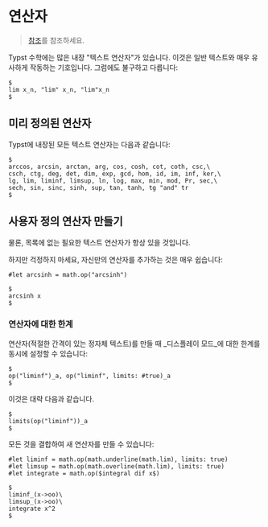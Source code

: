# 연산자

> [참조](https://typst.app/docs/reference/math/op/)를 참조하세요.

Typst 수학에는 많은 내장 "텍스트 연산자"가 있습니다. 이것은 일반 텍스트와 매우 유사하게 작동하는 기호입니다. 그럼에도 불구하고 다릅니다:

```typ
$
lim x_n, "lim" x_n, "lim"x_n
$
```
## 미리 정의된 연산자

Typst에 내장된 모든 텍스트 연산자는 다음과 같습니다:

```typ
$
arccos, arcsin, arctan, arg, cos, cosh, cot, coth, csc,\
csch, ctg, deg, det, dim, exp, gcd, hom, id, im, inf, ker,\
lg, lim, liminf, limsup, ln, log, max, min, mod, Pr, sec,\
sech, sin, sinc, sinh, sup, tan, tanh, tg "and" tr
$
```

## 사용자 정의 연산자 만들기

물론, 목록에 없는 필요한 텍스트 연산자가 항상 있을 것입니다.

하지만 걱정하지 마세요, 자신만의 연산자를 추가하는 것은 매우 쉽습니다:

```typ
#let arcsinh = math.op("arcsinh")

$
arcsinh x
$
```

### 연산자에 대한 한계

연산자(적절한 간격이 있는 정자체 텍스트)를 만들 때 _디스플레이 모드_에 대한 한계를 동시에 설정할 수 있습니다:

```typ
$
op("liminf")_a, op("liminf", limits: #true)_a
$
```

이것은 대략 다음과 같습니다.

```typ
$
limits(op("liminf"))_a
$
```

모든 것을 결합하여 새 연산자를 만들 수 있습니다:

```typ
#let liminf = math.op(math.underline(math.lim), limits: true)
#let limsup = math.op(math.overline(math.lim), limits: true)
#let integrate = math.op($integral dif x$)

$
liminf_(x->oo)\
limsup_(x->oo)\
integrate x^2
$
```
